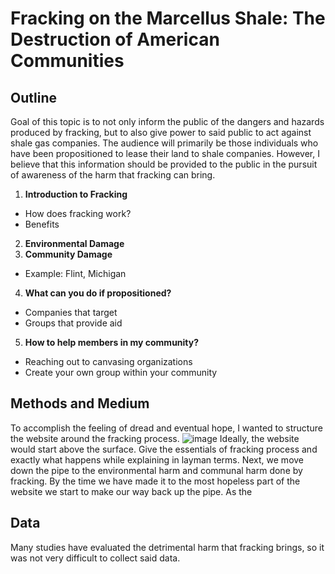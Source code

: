 # **Fracking on the Marcellus Shale:** The Destruction of American Communities
## Outline
Goal of this topic is to not only inform the public of the dangers and hazards produced by fracking, but to also give power to said public to act against shale gas companies. The audience will primarily be those individuals who have been propositioned to lease their land to shale companies. However, I believe that this information should be provided to the public in the pursuit of awareness of the harm that fracking can bring.

1. **Introduction to Fracking**
- How does fracking work?
- Benefits
2. **Environmental Damage**
3. **Community Damage**
- Example: Flint, Michigan
4. **What can you do if propositioned?**
- Companies that target
- Groups that provide aid
5. **How to help members in my community?**
- Reaching out to canvasing organizations
- Create your own group within your community

## Methods and Medium
To accomplish the feeling of dread and eventual hope, I wanted to structure the website around the fracking process.
![image](https://user-images.githubusercontent.com/112968634/192671165-0046856d-3a4d-453f-99af-2deda4698d7e.png)
Ideally, the website would start above the surface. Give the essentials of fracking process and exactly what happens while explaining in layman terms. Next, we move down the pipe to the environmental harm and communal harm done by fracking. By the time we have made it to the most hopeless part of the website we start to make our way back up the pipe. As the 


## Data
Many studies have evaluated the detrimental harm that fracking brings, so it was not very difficult to collect said data.
